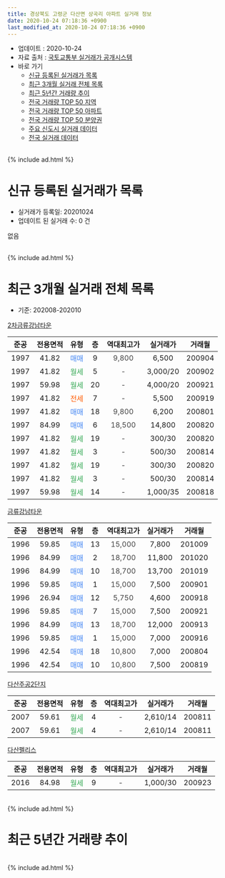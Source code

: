 ```yaml
---
title: 경상북도 고령군 다산면 상곡리 아파트 실거래 정보
date: 2020-10-24 07:18:36 +0900
last_modified_at: 2020-10-24 07:18:36 +0900
---
```


* 업데이트 : 2020-10-24
* 자료 출처 : [국토교통부 실거래가 공개시스템](http://rt.molit.go.kr)
* 바로 가기
    * [신규 등록된 실거래가 목록](#신규-등록된-실거래가-목록)
    * [최근 3개월 실거래 전체 목록](#최근-3개월-실거래-전체-목록)
    * [최근 5년간 거래량 추이](#최근-5년간-거래량-추이)
    * [전국 거래량 TOP 50 지역](https://inasie.github.io/apt-trade-info/최근-3개월-전국에서-가장-거래가-많이-발생한-지역)
    * [전국 거래량 TOP 50 아파트](https://inasie.github.io/apt-trade-info/최근-3개월-전국에서-가장-거래가-많이-발생한-아파트)
    * [전국 거래량 TOP 50 분양권](https://inasie.github.io/apt-trade-info/최근-3개월-전국에서-가장-거래가-많이-발생한-분양권)
    * [주요 신도시 실거래 데이터](https://inasie.github.io/apt-trade-info/주요-신도시)
    * [전국 실거래 데이터](https://inasie.github.io/apt-trade-info/전국)
<br>
{% include ad.html %}
<br>

# 신규 등록된 실거래가 목록
* 실거래가 등록일: 20201024
* 업데이트 된 실거래 수: 0 건

없음

<br>
{% include ad.html %}
<br>

# 최근 3개월 실거래 전체 목록
* 기준: 202008-202010


[2차금류강남타운](https://search.naver.com/search.naver?query=%EA%B2%BD%EC%83%81%EB%B6%81%EB%8F%84+%EA%B3%A0%EB%A0%B9%EA%B5%B0+%EB%8B%A4%EC%82%B0%EB%A9%B4+%EC%83%81%EA%B3%A1%EB%A6%AC+2%EC%B0%A8%EA%B8%88%EB%A5%98%EA%B0%95%EB%82%A8%ED%83%80%EC%9A%B4)

|준공|전용면적|유형|층|역대최고가|실거래가|거래월|
|:---:|:---:|:---:|:---:|:---:|:---:|:---:|
|1997|41.82|<span style="color:#4285f3">매매</span>|9|<span style="color:#444444">9,800</span>|6,500|200904|
|1997|41.82|<span style="color:#34a853">월세</span>|5|<span style="color:#444444">-</span>|3,000/20|200902|
|1997|59.98|<span style="color:#34a853">월세</span>|20|<span style="color:#444444">-</span>|4,000/20|200921|
|1997|41.82|<span style="color:#ff5a00">전세</span>|7|<span style="color:#444444">-</span>|5,500|200919|
|1997|41.82|<span style="color:#4285f3">매매</span>|18|<span style="color:#444444">9,800</span>|6,200|200801|
|1997|84.99|<span style="color:#4285f3">매매</span>|6|<span style="color:#444444">18,500</span>|14,800|200820|
|1997|41.82|<span style="color:#34a853">월세</span>|19|<span style="color:#444444">-</span>|300/30|200820|
|1997|41.82|<span style="color:#34a853">월세</span>|3|<span style="color:#444444">-</span>|500/30|200814|
|1997|41.82|<span style="color:#34a853">월세</span>|19|<span style="color:#444444">-</span>|300/30|200820|
|1997|41.82|<span style="color:#34a853">월세</span>|3|<span style="color:#444444">-</span>|500/30|200814|
|1997|59.98|<span style="color:#34a853">월세</span>|14|<span style="color:#444444">-</span>|1,000/35|200818|

[금류강남타운](https://search.naver.com/search.naver?query=%EA%B2%BD%EC%83%81%EB%B6%81%EB%8F%84+%EA%B3%A0%EB%A0%B9%EA%B5%B0+%EB%8B%A4%EC%82%B0%EB%A9%B4+%EC%83%81%EA%B3%A1%EB%A6%AC+%EA%B8%88%EB%A5%98%EA%B0%95%EB%82%A8%ED%83%80%EC%9A%B4)

|준공|전용면적|유형|층|역대최고가|실거래가|거래월|
|:---:|:---:|:---:|:---:|:---:|:---:|:---:|
|1996|59.85|<span style="color:#4285f3">매매</span>|13|<span style="color:#444444">15,000</span>|7,800|201009|
|1996|84.99|<span style="color:#4285f3">매매</span>|2|<span style="color:#444444">18,700</span>|11,800|201020|
|1996|84.99|<span style="color:#4285f3">매매</span>|10|<span style="color:#444444">18,700</span>|13,700|201019|
|1996|59.85|<span style="color:#4285f3">매매</span>|1|<span style="color:#444444">15,000</span>|7,500|200901|
|1996|26.94|<span style="color:#4285f3">매매</span>|12|<span style="color:#444444">5,750</span>|4,600|200918|
|1996|59.85|<span style="color:#4285f3">매매</span>|7|<span style="color:#444444">15,000</span>|7,500|200921|
|1996|84.99|<span style="color:#4285f3">매매</span>|13|<span style="color:#444444">18,700</span>|12,000|200913|
|1996|59.85|<span style="color:#4285f3">매매</span>|1|<span style="color:#444444">15,000</span>|7,000|200916|
|1996|42.54|<span style="color:#4285f3">매매</span>|18|<span style="color:#444444">10,800</span>|7,000|200804|
|1996|42.54|<span style="color:#4285f3">매매</span>|10|<span style="color:#444444">10,800</span>|7,500|200819|

[다산주공2단지](https://search.naver.com/search.naver?query=%EA%B2%BD%EC%83%81%EB%B6%81%EB%8F%84+%EA%B3%A0%EB%A0%B9%EA%B5%B0+%EB%8B%A4%EC%82%B0%EB%A9%B4+%EC%83%81%EA%B3%A1%EB%A6%AC+%EB%8B%A4%EC%82%B0%EC%A3%BC%EA%B3%B52%EB%8B%A8%EC%A7%80)

|준공|전용면적|유형|층|역대최고가|실거래가|거래월|
|:---:|:---:|:---:|:---:|:---:|:---:|:---:|
|2007|59.61|<span style="color:#34a853">월세</span>|4|<span style="color:#444444">-</span>|2,610/14|200811|
|2007|59.61|<span style="color:#34a853">월세</span>|4|<span style="color:#444444">-</span>|2,610/14|200811|

[다산펠리스](https://search.naver.com/search.naver?query=%EA%B2%BD%EC%83%81%EB%B6%81%EB%8F%84+%EA%B3%A0%EB%A0%B9%EA%B5%B0+%EB%8B%A4%EC%82%B0%EB%A9%B4+%EC%83%81%EA%B3%A1%EB%A6%AC+%EB%8B%A4%EC%82%B0%ED%8E%A0%EB%A6%AC%EC%8A%A4)

|준공|전용면적|유형|층|역대최고가|실거래가|거래월|
|:---:|:---:|:---:|:---:|:---:|:---:|:---:|
|2016|84.98|<span style="color:#34a853">월세</span>|9|<span style="color:#444444">-</span>|1,000/30|200923|


<br>
{% include ad.html %}
<br>

# 최근 5년간 거래량 추이


<div style="width:100%;">
    <canvas id="deal_progress" height="200"></canvas>
</div>

<script>
new Chart(document.getElementById("deal_progress"), {
    type: 'line',
    data: {
        labels: ['201510','201511','201512','201601','201602','201603','201604','201605','201606','201607','201608','201609','201610','201611','201612','201701','201702','201703','201704','201705','201706','201707','201708','201709','201710','201711','201712','201801','201802','201803','201804','201805','201806','201807','201808','201809','201810','201811','201812','201901','201902','201903','201904','201905','201906','201907','201908','201909','201910','201911','201912','202001','202002','202003','202004','202005','202006','202007','202008','202009','202010'],
        datasets: [{
            label: '매매',
            pointRadius: 1,
            data: [5, 3, 4, 1, 2, 7, 3, 3, 4, 3, 5, 2, 4, 3, 3, 1, 8, 6, 4, 6, 6, 4, 4, 7, 1, 7, 4, 5, 2, 6, 5, 6, 6, 2, 3, 3, 3, 1, 5, 4, 5, 5, 3, 4, 5, 9, 1, 5, 5, 4, 3, 8, 14, 2, 5, 8, 6, 11, 4, 6, 3],
            borderColor: "rgba(255, 201, 14, 1)",
            backgroundColor: "rgba(255, 201, 14, 0.5)",
            fill: false,
            lineTension: 0
        },{
            label: '전월세',
            pointRadius: 1,
            data: [1, 5, 9, 1, 7, 11, 3, 4, 7, 2, 8, 4, 2, 6, 4, 1, 6, 3, 2, 4, 1, 5, 3, 5, 2, 2, 6, 0, 5, 6, 4, 1, 7, 5, 4, 1, 3, 1, 4, 2, 1, 2, 3, 2, 5, 0, 5, 4, 1, 3, 17, 5, 5, 20, 5, 4, 2, 5, 7, 4, 0],
            borderColor: "rgba(0, 141, 185, 1)",
            backgroundColor: "rgba(0, 141, 185, 0.5)",
            fill: false,
            lineTension: 0
        }
        ]
    },
    options: {
        responsive: true,
        title: {
            display: false
        },
        tooltips: {
            mode: 'index',
            intersect: false
        },
        hover: {
            mode: 'nearest',
            intersect: true
        },
        scales: {
            xAxes: [{
                display: true,
                scaleLabel: {
                    display: true,
                    labelString: '년/월'
                }
            }],
            yAxes: [{
                display: true,
                ticks: {
                    suggestedMin: 0,
                },
                scaleLabel: {
                    display: true,
                    labelString: '실거래 수'
                }
            }]
        }
    }
});

</script>


<br>
{% include ad.html %}
<br>

